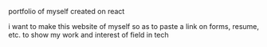 portfolio of myself created on react

i want to make this website of myself so as to
paste a link on forms, resume, etc. to show my work
and interest of field in tech